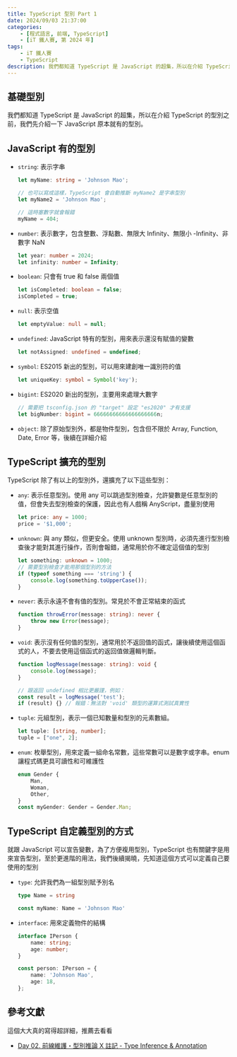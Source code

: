 ```yaml
---
title: TypeScript 型別 Part 1
date: 2024/09/03 21:37:00
categories:
    - [程式語言, 前端, TypeScript]
    - [iT 鐵人賽, 第 2024 年]
tags: 
    - iT 鐵人賽
    - TypeScript
description: 我們都知道 TypeScript 是 JavaScript 的超集，所以在介紹 TypeScript 的型別之前，我們先介紹一下 JavaScript 原本就有的型別。
---
```


## 基礎型別

我們都知道 TypeScript 是 JavaScript 的超集，所以在介紹 TypeScript 的型別之前，我們先介紹一下 JavaScript 原本就有的型別。

## JavaScript 有的型別

- `string`: 表示字串
    ```ts
    let myName: string = 'Johnson Mao';

    // 也可以寫成這樣，TypeScript 會自動推斷 myName2 是字串型別
    let myName2 = 'Johnson Mao';

    // 這時塞數字就會報錯
    myName = 404;
    ```
- `number`: 表示數字，包含整數、浮點數、無限大 Infinity、無限小 -Infinity、非數字 NaN
    ```ts
    let year: number = 2024;
    let infinity: number = Infinity;
    ```
- `boolean`: 只會有 true 和 false 兩個值
    ```ts
    let isCompleted: boolean = false;
    isCompleted = true;
    ```
- `null`: 表示空值
    ```ts
    let emptyValue: null = null;
    ```
- `undefined`: JavaScript 特有的型別，用來表示還沒有賦值的變數
    ```ts
    let notAssigned: undefined = undefined;
    ```
- `symbol`: ES2015 新出的型別，可以用來建創唯一識別符的值
    ```ts
    let uniqueKey: symbol = Symbol('key');
    ```
- `bigint`: ES2020 新出的型別，主要用來處理大數字
    ```ts
    // 需要把 tsconfig.json 的 "target" 設定 "es2020" 才有支援
    let bigNumber: bigint = 66666666666666666666n;
    ```
- `object`: 除了原始型別外，都是物件型別，包含但不限於 Array, Function, Date, Error 等，後續在詳細介紹

## TypeScript 擴充的型別

TypeScript 除了有以上的型別外，還擴充了以下這些型別：

- `any`: 表示任意型別。使用 any 可以跳過型別檢查，允許變數是任意型別的值，但會失去型別檢查的保護，因此也有人戲稱 AnyScript，盡量別使用
    ```ts
    let price: any = 1000;
    price = '$1,000';
    ```
- `unknown`: 與 any 類似，但更安全。使用 unknown 型別時，必須先進行型別檢查後才能對其進行操作，否則會報錯，通常用於你不確定這個值的型別
    ```ts
    let something: unknown = 1000;
    // 需要型別檢查才能用那個型別的方法
    if (typeof something === 'string') {
        console.log(something.toUpperCase());
    }
    ```
- `never`: 表示永遠不會有值的型別。常見於不會正常結束的函式
    ```ts
    function throwError(message: string): never {
        throw new Error(message);
    }
    ```
- `void`: 表示沒有任何值的型別，通常用於不返回值的函式，讓後續使用這個函式的人，不要去使用這個函式的返回值做邏輯判斷。
    ```ts
    function logMessage(message: string): void {
        console.log(message);
    }

    // 跟返回 undefined 相比更嚴謹，例如：
    const result = logMessage('test');
    if (result) {} // 報錯：無法對 'void' 類型的運算式測試真實性
    ```
- `tuple`: 元組型別，表示一個已知數量和型別的元素數組。
    ```ts
    let tuple: [string, number];
    tuple = ["one", 2];
    ```
- `enum`: 枚舉型別，用來定義一組命名常數，這些常數可以是數字或字串。enum 讓程式碼更具可讀性和可維護性
    ```ts
    enum Gender {
        Man,
        Woman,
        Other,
    }
    const myGender: Gender = Gender.Man;
    ```

## TypeScript 自定義型別的方式

就跟 JavaScript 可以宣告變數，為了方便複用型別，TypeScript 也有關鍵字是用來宣告型別，至於更進階的用法，我們後續揭曉，先知道這個方式可以定義自己要使用的型別

- `type`: 允許我們為一組型別賦予別名
    ```ts
    type Name = string

    const myName: Name = 'Johnson Mao'
    ```
- `interface`: 用來定義物件的結構
    ```ts
    interface IPerson {
        name: string;
        age: number;
    }

    const person: IPerson = {
        name: 'Johnson Mao',
        age: 18,
    };
    ```

## 參考文獻

這個大大真的寫得超詳細，推薦去看看

- [Day 02. 前線維護・型別推論 X 註記 - Type Inference & Annotation](https://ithelp.ithome.com.tw/articles/10214719)

